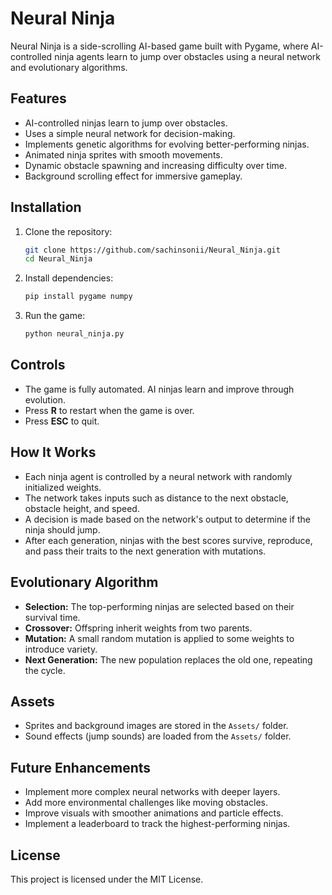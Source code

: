 # Neural Ninja

Neural Ninja is a side-scrolling AI-based game built with Pygame, where AI-controlled ninja agents learn to jump over obstacles using a neural network and evolutionary algorithms.

## Features
- AI-controlled ninjas learn to jump over obstacles.
- Uses a simple neural network for decision-making.
- Implements genetic algorithms for evolving better-performing ninjas.
- Animated ninja sprites with smooth movements.
- Dynamic obstacle spawning and increasing difficulty over time.
- Background scrolling effect for immersive gameplay.

## Installation
1. Clone the repository:
   ```sh
   git clone https://github.com/sachinsonii/Neural_Ninja.git
   cd Neural_Ninja
   ```
2. Install dependencies:
   ```sh
   pip install pygame numpy
   ```
3. Run the game:
   ```sh
   python neural_ninja.py
   ```

## Controls
- The game is fully automated. AI ninjas learn and improve through evolution.
- Press **R** to restart when the game is over.
- Press **ESC** to quit.

## How It Works
- Each ninja agent is controlled by a neural network with randomly initialized weights.
- The network takes inputs such as distance to the next obstacle, obstacle height, and speed.
- A decision is made based on the network's output to determine if the ninja should jump.
- After each generation, ninjas with the best scores survive, reproduce, and pass their traits to the next generation with mutations.

## Evolutionary Algorithm
- **Selection:** The top-performing ninjas are selected based on their survival time.
- **Crossover:** Offspring inherit weights from two parents.
- **Mutation:** A small random mutation is applied to some weights to introduce variety.
- **Next Generation:** The new population replaces the old one, repeating the cycle.

## Assets
- Sprites and background images are stored in the `Assets/` folder.
- Sound effects (jump sounds) are loaded from the `Assets/` folder.

## Future Enhancements
- Implement more complex neural networks with deeper layers.
- Add more environmental challenges like moving obstacles.
- Improve visuals with smoother animations and particle effects.
- Implement a leaderboard to track the highest-performing ninjas.

## License
This project is licensed under the MIT License.

